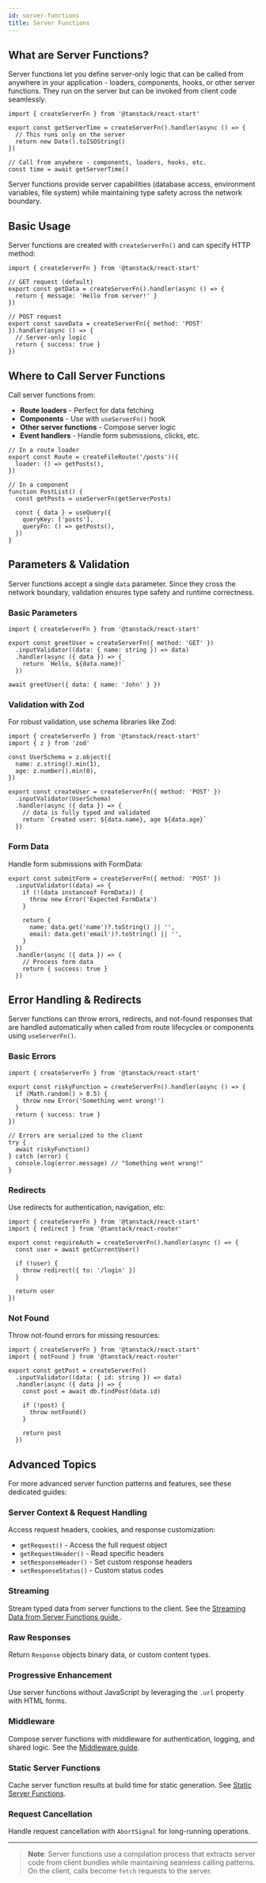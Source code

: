 ```yaml
---
id: server-functions
title: Server Functions
---
```


## What are Server Functions?

Server functions let you define server-only logic that can be called from anywhere in your application - loaders, components, hooks, or other server functions. They run on the server but can be invoked from client code seamlessly.

```tsx
import { createServerFn } from '@tanstack/react-start'

export const getServerTime = createServerFn().handler(async () => {
  // This runs only on the server
  return new Date().toISOString()
})

// Call from anywhere - components, loaders, hooks, etc.
const time = await getServerTime()
```

Server functions provide server capabilities (database access, environment variables, file system) while maintaining type safety across the network boundary.

## Basic Usage

Server functions are created with `createServerFn()` and can specify HTTP method:

```tsx
import { createServerFn } from '@tanstack/react-start'

// GET request (default)
export const getData = createServerFn().handler(async () => {
  return { message: 'Hello from server!' }
})

// POST request
export const saveData = createServerFn({ method: 'POST' }).handler(async () => {
  // Server-only logic
  return { success: true }
})
```

## Where to Call Server Functions

Call server functions from:

- **Route loaders** - Perfect for data fetching
- **Components** - Use with `useServerFn()` hook
- **Other server functions** - Compose server logic
- **Event handlers** - Handle form submissions, clicks, etc.

```tsx
// In a route loader
export const Route = createFileRoute('/posts')({
  loader: () => getPosts(),
})

// In a component
function PostList() {
  const getPosts = useServerFn(getServerPosts)

  const { data } = useQuery({
    queryKey: ['posts'],
    queryFn: () => getPosts(),
  })
}
```

## Parameters & Validation

Server functions accept a single `data` parameter. Since they cross the network boundary, validation ensures type safety and runtime correctness.

### Basic Parameters

```tsx
import { createServerFn } from '@tanstack/react-start'

export const greetUser = createServerFn({ method: 'GET' })
  .inputValidator((data: { name: string }) => data)
  .handler(async ({ data }) => {
    return `Hello, ${data.name}!`
  })

await greetUser({ data: { name: 'John' } })
```

### Validation with Zod

For robust validation, use schema libraries like Zod:

```tsx
import { createServerFn } from '@tanstack/react-start'
import { z } from 'zod'

const UserSchema = z.object({
  name: z.string().min(1),
  age: z.number().min(0),
})

export const createUser = createServerFn({ method: 'POST' })
  .inputValidator(UserSchema)
  .handler(async ({ data }) => {
    // data is fully typed and validated
    return `Created user: ${data.name}, age ${data.age}`
  })
```

### Form Data

Handle form submissions with FormData:

```tsx
export const submitForm = createServerFn({ method: 'POST' })
  .inputValidator((data) => {
    if (!(data instanceof FormData)) {
      throw new Error('Expected FormData')
    }

    return {
      name: data.get('name')?.toString() || '',
      email: data.get('email')?.toString() || '',
    }
  })
  .handler(async ({ data }) => {
    // Process form data
    return { success: true }
  })
```

## Error Handling & Redirects

Server functions can throw errors, redirects, and not-found responses that are handled automatically when called from route lifecycles or components using `useServerFn()`.

### Basic Errors

```tsx
import { createServerFn } from '@tanstack/react-start'

export const riskyFunction = createServerFn().handler(async () => {
  if (Math.random() > 0.5) {
    throw new Error('Something went wrong!')
  }
  return { success: true }
})

// Errors are serialized to the client
try {
  await riskyFunction()
} catch (error) {
  console.log(error.message) // "Something went wrong!"
}
```

### Redirects

Use redirects for authentication, navigation, etc:

```tsx
import { createServerFn } from '@tanstack/react-start'
import { redirect } from '@tanstack/react-router'

export const requireAuth = createServerFn().handler(async () => {
  const user = await getCurrentUser()

  if (!user) {
    throw redirect({ to: '/login' })
  }

  return user
})
```

### Not Found

Throw not-found errors for missing resources:

```tsx
import { createServerFn } from '@tanstack/react-start'
import { notFound } from '@tanstack/react-router'

export const getPost = createServerFn()
  .inputValidator((data: { id: string }) => data)
  .handler(async ({ data }) => {
    const post = await db.findPost(data.id)

    if (!post) {
      throw notFound()
    }

    return post
  })
```

## Advanced Topics

For more advanced server function patterns and features, see these dedicated guides:

### Server Context & Request Handling

Access request headers, cookies, and response customization:

- `getRequest()` - Access the full request object
- `getRequestHeader()` - Read specific headers
- `setResponseHeader()` - Set custom response headers
- `setResponseStatus()` - Custom status codes

### Streaming

Stream typed data from server functions to the client. See the [Streaming Data from Server Functions guide ](../guide/streaming-data-from-server-functions).

### Raw Responses

Return `Response` objects binary data, or custom content types.

### Progressive Enhancement

Use server functions without JavaScript by leveraging the `.url` property with HTML forms.

### Middleware

Compose server functions with middleware for authentication, logging, and shared logic. See the [Middleware guide](../middleware.md).

### Static Server Functions

Cache server function results at build time for static generation. See [Static Server Functions](../static-server-functions).

### Request Cancellation

Handle request cancellation with `AbortSignal` for long-running operations.

---

> **Note**: Server functions use a compilation process that extracts server code from client bundles while maintaining seamless calling patterns. On the client, calls become `fetch` requests to the server.
